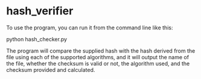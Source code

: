 # hash_verifier

To use the program, you can run it from the command line like this:

python hash_checker.py <hash> <filename>

The program will compare the supplied hash with the hash derived from the file using each of the supported algorithms, and it will output the name of the file, whether the checksum is valid or not, the algorithm used, and the checksum provided and calculated.
